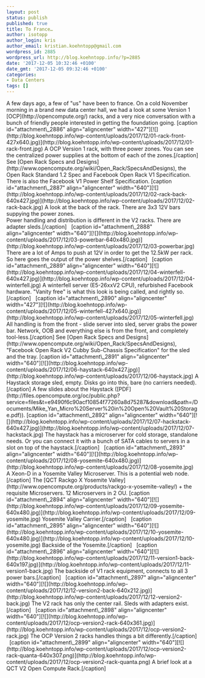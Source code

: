 ```yaml
---
layout: post
status: publish
published: true
title: To France…
author: isotopp
author_login: kris
author_email: kristian.koehntopp@gmail.com
wordpress_id: 2885
wordpress_url: http://blog.koehntopp.info/?p=2885
date: '2017-12-05 10:32:46 +0100'
date_gmt: '2017-12-05 09:32:46 +0100'
categories:
- Data Centers
tags: []
---
```

<p>A few days ago, a few of "us" have been to france. On a cold November morning in a brand new data center hall, we had a look at some Version 1 [OCP](http://opencompute.org/) racks, and a very nice conversation with a bunch of friendly people interested in getting the foundation going. [caption id="attachment\_2886" align="aligncenter" width="427"][![](http://blog.koehntopp.info/wp-content/uploads/2017/12/01-rack-front-427x640.jpg)](http://blog.koehntopp.info/wp-content/uploads/2017/12/01-rack-front.jpg) A OCP Version 1 rack, with three power zones. You can see the centralized power supplies at the bottom of each of the zones.[/caption] See [Open Rack Specs and Designs](http://www.opencompute.org/wiki/Open_Rack/SpecsAndDesigns), the Open Rack Standard 1.2 Spec and Facebook Open Rack V1 Specification. There is also the Facebook V1 Power Shelf Specification. <!--more--> [caption id="attachment\_2887" align="aligncenter" width="640"][![](http://blog.koehntopp.info/wp-content/uploads/2017/12/02-rack-back-640x427.jpg)](http://blog.koehntopp.info/wp-content/uploads/2017/12/02-rack-back.jpg) A look at the back of the rack. There are 3x3 12V bars suppying the power zones.<br />
Power handling and distribution is different in the V2 racks. There are adapter sleds.[/caption] &nbsp; [caption id="attachment\_2888" align="aligncenter" width="640"][![](http://blog.koehntopp.info/wp-content/uploads/2017/12/03-powerbar-640x480.jpg)](http://blog.koehntopp.info/wp-content/uploads/2017/12/03-powerbar.jpg) There are a lot of Amps to push at 12V in order to get the 12.5kW per rack. So here goes the output of the power shelves.[/caption] &nbsp; [caption id="attachment\_2889" align="aligncenter" width="640"][![](http://blog.koehntopp.info/wp-content/uploads/2017/12/04-winterfell-640x427.jpg)](http://blog.koehntopp.info/wp-content/uploads/2017/12/04-winterfell.jpg) A winterfell server (E5-26xxV2 CPU), refurbished Facebook hardware. "Vanity free" is what this look is being called, and rightly so.[/caption] &nbsp; [caption id="attachment\_2890" align="aligncenter" width="427"][![](http://blog.koehntopp.info/wp-content/uploads/2017/12/05-winterfell-427x640.jpg)](http://blog.koehntopp.info/wp-content/uploads/2017/12/05-winterfell.jpg) All handling is from the front - slide server into sled, server grabs the power bar. Network, OOB and everything else is from the front, and completely tool-less.[/caption] See [Open Rack Specs and Designs](http://www.opencompute.org/wiki/Open_Rack/SpecsAndDesigns), "Facebook Open Rack V2 Cubby Sub-Chassis Specification" for the sled and the tray. [caption id="attachment\_2891" align="aligncenter" width="640"][![](http://blog.koehntopp.info/wp-content/uploads/2017/12/06-haystack-640x427.jpg)](http://blog.koehntopp.info/wp-content/uploads/2017/12/06-haystack.jpg) A Haystack storage sled, empty. Disks go into this, bare (no carriers needed).[/caption] A few slides about the Haystack ([PDF](http://files.opencompute.org/oc/public.php?service=files&t=e9490f6c90acf10854f77260a8d75287&download&path=/Documents/Mike_Yan_Micro%20Server%20in%20Open%20Vault%20Storage.pdf)). [caption id="attachment\_2892" align="aligncenter" width="640"][![](http://blog.koehntopp.info/wp-content/uploads/2017/12/07-hackstack-640x427.jpg)](http://blog.koehntopp.info/wp-content/uploads/2017/12/07-hackstack.jpg) The haystack has a microserver for cold storage, standalone needs. Or you can connect it with a bunch of SATA cables to servers in a slot on top of the haystack.[/caption] &nbsp; [caption id="attachment\_2893" align="aligncenter" width="640"][![](http://blog.koehntopp.info/wp-content/uploads/2017/12/08-yosemite-640x480.jpg)](http://blog.koehntopp.info/wp-content/uploads/2017/12/08-yosemite.jpg) A Xeon-D in a Yosemite Valley Microserver. This is a potential web node.[/caption] The [QCT Rackgo X Yosemite Valley](http://www.opencompute.org/products/rackgo-x-yosemite-valley/) + the requisite Microservers. 12 Microservers in 2 OU. [caption id="attachment\_2894" align="aligncenter" width="640"][![](http://blog.koehntopp.info/wp-content/uploads/2017/12/09-yosemite-640x480.jpg)](http://blog.koehntopp.info/wp-content/uploads/2017/12/09-yosemite.jpg) Yosemite Valley Carrier.[/caption] &nbsp; [caption id="attachment\_2895" align="aligncenter" width="640"][![](http://blog.koehntopp.info/wp-content/uploads/2017/12/10-yosemite-640x480.jpg)](http://blog.koehntopp.info/wp-content/uploads/2017/12/10-yosemite.jpg) Backside of the Yosemite.[/caption] &nbsp; [caption id="attachment\_2896" align="aligncenter" width="640"][![](http://blog.koehntopp.info/wp-content/uploads/2017/12/11-version1-back-640x197.jpg)](http://blog.koehntopp.info/wp-content/uploads/2017/12/11-version1-back.jpg) The backside of V1 rack equipment, connects to all 3 power bars.[/caption] &nbsp; [caption id="attachment\_2897" align="aligncenter" width="640"][![](http://blog.koehntopp.info/wp-content/uploads/2017/12/12-version2-back-640x212.jpg)](http://blog.koehntopp.info/wp-content/uploads/2017/12/12-version2-back.jpg) The V2 rack has only the center rail. Sleds with adapters exist.[/caption] &nbsp; [caption id="attachment\_2898" align="aligncenter" width="640"][![](http://blog.koehntopp.info/wp-content/uploads/2017/12/ocp-version2-rack-640x361.jpg)](http://blog.koehntopp.info/wp-content/uploads/2017/12/ocp-version2-rack.jpg) The OCP Version 2 racks handles things a bit differently.[/caption] &nbsp; [caption id="attachment\_2899" align="aligncenter" width="640"][![](http://blog.koehntopp.info/wp-content/uploads/2017/12/ocp-version2-rack-quanta-640x307.png)](http://blog.koehntopp.info/wp-content/uploads/2017/12/ocp-version2-rack-quanta.png) A brief look at a QCT V2 Open Compute Rack.[/caption]</p>
